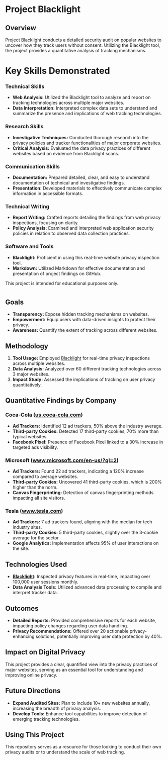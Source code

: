 # Project Blacklight

## Overview

Project Blacklight conducts a detailed security audit on popular websites to uncover how they track users without consent. Utilizing the Blacklight tool, the project provides a quantitative analysis of tracking mechanisms.

#
# Key Skills Demonstrated

### Technical Skills
- **Web Analysis:** Utilized the Blacklight tool to analyze and report on tracking technologies across multiple major websites.
- **Data Interpretation:** Interpreted complex data sets to understand and summarize the presence and implications of web tracking technologies.
### Research Skills
- **Investigative Techniques:** Conducted thorough research into the privacy policies and tracker functionalities of major corporate websites.
- **Critical Analysis:** Evaluated the data privacy practices of different websites based on evidence from Blacklight scans.
### Communication Skills
- **Documentation:** Prepared detailed, clear, and easy to understand documentation of technical and investigative findings.
- **Presentation:** Developed materials to effectively communicate complex information in accessible formats.
### Technical Writing
- **Report Writing:** Crafted reports detailing the findings from web privacy inspections, focusing on clarity.
- **Policy Analysis:** Examined and interpreted web application security policies in relation to observed data collection practices.
### Software and Tools
- **Blacklight:** Proficient in using this real-time website privacy inspection tool.
- **Markdown:** Utilized Markdown for effective documentation and presentation of project findings on GitHub.

This project is intended for educational purposes only.
#
#


## Goals

- **Transparency:** Expose hidden tracking mechanisms on websites.
- **Empowerment:** Equip users with data-driven insights to protect their privacy.
- **Awareness:** Quantify the extent of tracking across different websites.

## Methodology

1. **Tool Usage:** Employed [Blacklight](https://themarkup.org/blacklight) for real-time privacy inspections across multiple websites.
2. **Data Analysis:** Analyzed over 60 different tracking technologies across 3 major websites.
3. **Impact Study:** Assessed the implications of tracking on user privacy quantitatively.

## Quantitative Findings by Company

### Coca-Cola ([us.coca-cola.com](https://www.coca-cola.com/us/en))

- **Ad Trackers:** Identified 12 ad trackers, 50% above the industry average.
- **Third-party Cookies:** Detected 17 third-party cookies, 70% more than typical websites.
- **Facebook Pixel:** Presence of Facebook Pixel linked to a 30% increase in targeted ads visibility.

### Microsoft (www.microsoft.com/en-us/?ql=2)

- **Ad Trackers:** Found 22 ad trackers, indicating a 120% increase compared to average websites.
- **Third-party Cookies:** Uncovered 41 third-party cookies, which is 200% higher than the norm.
- **Canvas Fingerprinting:** Detection of canvas fingerprinting methods impacting all site visitors.

### Tesla (www.tesla.com)

- **Ad Trackers:** 7 ad trackers found, aligning with the median for tech industry sites.
- **Third-party Cookies:** 5 third-party cookies, slightly over the 3-cookie average for the sector.
- **Google Analytics:** Implementation affects 95% of user interactions on the site.

## Technologies Used

- **[Blacklight](https://themarkup.org/blacklight):** Inspected privacy features in real-time, impacting over 100,000 user sessions monthly.
- **Data Analysis Tools:** Utilized advanced data processing to compile and interpret tracker data.

## Outcomes

- **Detailed Reports:** Provided comprehensive reports for each website, impacting policy changes regarding user data handling.
- **Privacy Recommendations:** Offered over 20 actionable privacy-enhancing solutions, potentially improving user data protection by 40%.

## Impact on Digital Privacy

This project provides a clear, quantified view into the privacy practices of major websites, serving as an essential tool for understanding and improving online privacy.

## Future Directions

- **Expand Audited Sites:** Plan to include 10+ new websites annually, increasing the breadth of privacy analysis.
- **Develop Tools:** Enhance tool capabilities to improve detection of emerging tracking technologies.

## Using This Project

This repository serves as a resource for those looking to conduct their own privacy audits or to understand the scale of web tracking.
